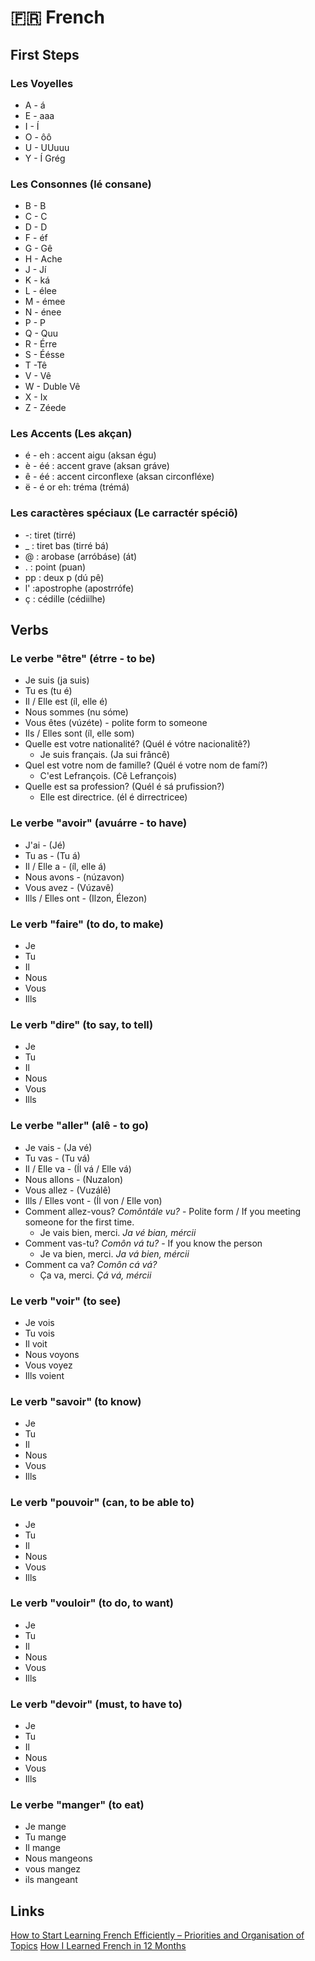 # 🇫🇷 French

## First Steps

### Les Voyelles

* A - á
* E - aaa
* I - Í
* O - ôô
* U - UUuuu
* Y - Í Grég

### Les Consonnes \(lé consane\)

* B - B
* C - C
* D - D
* F - éf
* G - Gê
* H - Ache
* J - Jí
* K - ká
* L - élee
* M - émee
* N - énee
* P - P
* Q - Quu
* R - Érre
* S - Éésse
* T -Tê
* V - Vê
* W - Duble Vê
* X - Ix
* Z - Zéede

### Les Accents \(Les akçan\)

* é - eh : accent aigu \(aksan égu\)
* è - éé : accent grave \(aksan gráve\)
* ê - éé : accent circonflexe \(aksan circonfléxe\)
* ë - é or eh: tréma \(trémá\)

### Les caractères spéciaux \(Le carractér spéciô\)

* -: tiret \(tirré\)
* \_ : tiret bas \(tirré bá\)
* @ : arobase \(arróbáse\) \(át\)
* . : point \(puan\)
* pp : deux p \(dú pê\)
* l' :apostrophe \(apostrrófe\)
* ç : cédille \(cédiilhe\)

## Verbs

### Le verbe "être" \(étrre - to be\)

* Je suis \(ja suis\)
* Tu es \(tu é\)
* Il / Elle est \(íl, elle é\)
* Nous sommes \(nu sóme\)
* Vous êtes \(vúzéte\) - polite form to someone
* Ils / Elles sont \(íl, elle som\)
* Quelle est votre nationalité? \(Quél é vótre nacionalitê?\)
  * Je suis français. \(Ja sui frâncê\)
* Quel est votre nom de famille? \(Quél é votre nom de famí?\)
  * C'est Lefrançois. \(Cê Lefrançois\)
* Quelle est sa profession? \(Quél é sá prufission?\)
  * Elle est directrice. \(él é dirrectricee\)

### Le verbe "avoir" \(avuárre - to have\)

* J'ai - \(Jé\)
* Tu as - \(Tu á\)
* Il / Elle a - \(íl, elle á\)
* Nous avons - \(núzavon\)
* Vous avez - \(Vúzavê\)
* Ills / Elles ont - \(Ilzon, Élezon\)

### Le verb "faire" (to do, to make)

* Je
* Tu
* Il
* Nous
* Vous
* Ills

### Le verb "dire" (to say, to tell)

* Je
* Tu
* Il
* Nous
* Vous
* Ills

### Le verbe "aller" \(alê - to go\)

* Je vais - \(Ja vé\)
* Tu vas - \(Tu vá\)
* Il / Elle va - \(Íl vá / Elle vá\)
* Nous allons - \(Nuzalon\)
* Vous allez - \(Vuzálê\)
* Ills / Elles vont - \(Íl von / Elle von\)
* Comment allez-vous? _Comôntále vu?_ - Polite form / If you meeting someone for the first time.
  * Je vais bien, merci. _Ja vé bian, mércii_
* Comment vas-tu? _Comôn vá tu?_ - If you know the person
  * Je va bien, merci. _Ja vá bien, mércii_
* Comment ca va? _Comôn cá vá?_
  * Ça va, merci. _Çá vá, mércii_


### Le verb "voir" (to see)

* Je vois
* Tu vois
* Il voit
* Nous voyons
* Vous voyez
* Ills voient

### Le verb "savoir" (to know)

* Je
* Tu
* Il
* Nous
* Vous
* Ills

### Le verb "pouvoir" (can, to be able to)

* Je
* Tu
* Il
* Nous
* Vous
* Ills

### Le verb "vouloir" (to do, to want)

* Je
* Tu
* Il
* Nous
* Vous
* Ills

### Le verb "devoir" (must, to have to)

* Je
* Tu
* Il
* Nous
* Vous
* Ills


### Le verbe "manger" (to eat)
* Je mange
* Tu mange
* Il mange
* Nous mangeons
* vous mangez
* ils mangeant

## Links

[How to Start Learning French Efficiently – Priorities and Organisation of Topics](https://www.frenchtoday.com/blog/how-to-learn-french/how-start-french-order-topics/) [How I Learned French in 12 Months](https://runwes.com/2020/02/11/howilearnedfrench.html)
